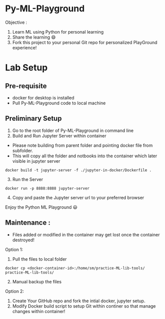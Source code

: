 # Py-ML-Playground
Objective : 
1. Learn ML using Python for personal learning 
2. Share the learning :smile: 
3. Fork this project to your personal Git repo for personalized PlayGround experience!

# Lab Setup
## Pre-requisite 
- docker for desktop is installed
- Pull Py-ML-Playground code to local machine

## Preliminary Setup
1. Go to the root folder of Py-ML-Playground in command line
2. Build and Run Jupyter Server within container 
- Please note building from parent folder and pointing docker file from subfolder.
- This will copy all the folder and notbooks into the container which later visible in jupyter server
```
docker build -t jupyter-server -f ./jupyter-in-docker/Dockerfile .
```
3. Run the Server 
```
docker run -p 8888:8888 jupyter-server 
```
4. Copy and paste the Jupyter server url to your preferred browser

Enjoy the Python ML Playground :smiley:

## Maintenance  :
- Files added or modified in the container may get lost once the container destroyed!

Option 1:
1. Pull the files to local folder
```
docker cp <docker-container-id>:/home/sm/practice-ML-lib-tools/ practice-ML-lib-tools/
```
2. Manual backup the files

Option 2:
1. Create Your GitHub repo and fork the intial docker, jupyter setup.
2. Modify Docker build script to setup Git within continer so that manage changes within container!


